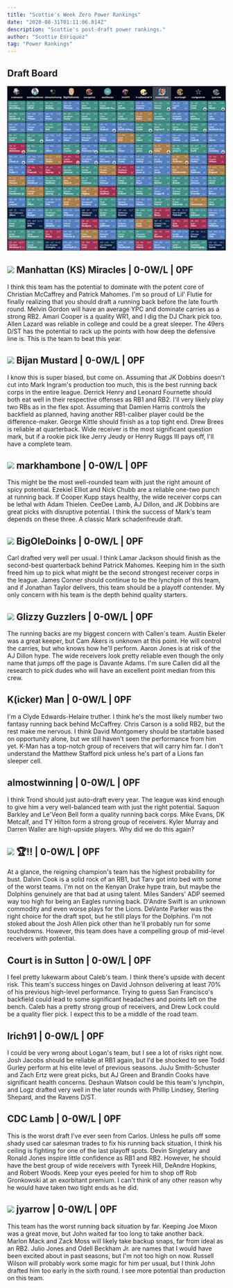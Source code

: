 ```yaml
---
title: "Scottie's Week Zero Power Rankings"
date: "2020-08-31T01:11:06.014Z"
description: "Scottie's post-draft power rankings."
author: "Scottie Enriquez"
tag: "Power Rankings"
---
```


## Draft Board

![Draft board](./draft-board.png)

## <img src="https://d1yqxti3jheii7.cloudfront.net/379f5379a3205b9706e6a4b7b4471a8e-zero-scottie" class="sleeper-avatar"/> Manhattan (KS) Miracles | 0-0W/L | 0PF

I think this team has the potential to dominate with the potent core of Christian McCaffrey and Patrick Mahomes. I'm so proud of Lil' Flutie for finally realizing that you should draft a running back before the late fourth round. Melvin Gordon will have an average YPC and dominate carries as a strong RB2. Amari Cooper is a quality WR1, and I dig the DJ Chark pick too. Allen Lazard was reliable in college and could be a great sleeper. The 49ers D/ST has the potential to rack up the points with how deep the defensive line is. This is the team to beat this year.

## <img src="https://d1yqxti3jheii7.cloudfront.net/49b1d67d6b1562f8ef7d03645a046694-zero-scottie" class="sleeper-avatar"/> Bijan Mustard | 0-0W/L | 0PF

I know this is super biased, but come on. Assuming that JK Dobbins doesn't cut into Mark Ingram's production too much, this is the best running back corps in the entire league. Derrick Henry and Leonard Fournette should both eat well in their respective offenses as RB1 and RB2. I'll very likely play two RBs as in the flex spot. Assuming that Damien Harris controls the backfield as planned, having another RB1-caliber player could be the difference-maker. George Kittle should finish as a top tight end. Drew Brees is reliable at quarterback. Wide receiver is the most significant question mark, but if a rookie pick like Jerry Jeudy or Henry Ruggs III pays off, I'll have a complete team.

## <img src="https://d1yqxti3jheii7.cloudfront.net/1bac27b3e88d08f050e32b48195acf46-zero-scottie" class="sleeper-avatar"/> markhambone | 0-0W/L | 0PF

This might be the most well-rounded team with just the right amount of spicy potential. Ezekiel Elliot and Nick Chubb are a reliable one-two punch at running back. If Cooper Kupp stays healthy, the wide receiver corps can be lethal with Adam Thielen. CeeDee Lamb, AJ Dillon, and JK Dobbins are great picks with disruptive potential. I think the success of Mark's team depends on these three. A classic Mark schadenfreude draft.

## <img src="https://d1yqxti3jheii7.cloudfront.net/400266e997f2d0857da2c8f2b939fda4-zero-scottie" class="sleeper-avatar"/> BigOleDoinks | 0-0W/L | 0PF

Carl drafted very well per usual. I think Lamar Jackson should finish as the second-best quarterback behind Patrick Mahomes. Keeping him in the sixth freed him up to pick what might be the second strongest receiver corps in the league. James Conner should continue to be the lynchpin of this team, and if Jonathan Taylor delivers, this team should be a playoff contender. My only concern with his team is the depth behind quality starters.

## <img src="https://d1yqxti3jheii7.cloudfront.net/405213591fe488220f2f4f79d9cc28eb-zero-scottie" class="sleeper-avatar"/> Glizzy Guzzlers | 0-0W/L | 0PF

The running backs are my biggest concern with Callen's team. Austin Ekeler was a great keeper, but Cam Akers is unknown at this point. He will control the carries, but who knows how he'll perform. Aaron Jones is at risk of the AJ Dillon hype. The wide receivers look pretty reliable even though the only name that jumps off the page is Davante Adams. I'm sure Callen did all the research to pick dudes who will have an excellent point median from this crew.

## K(icker) Man | 0-0W/L | 0PF

I'm a Clyde Edwards-Helaire truther. I think he's the most likely number two fantasy running back behind McCaffrey. Chris Carson is a solid RB2, but the rest make me nervous. I think David Montgomery should be startable based on opportunity alone, but we still haven't seen the performance from him yet. K-Man has a top-notch group of receivers that will carry him far. I don't understand the Matthew Stafford pick unless he's part of a Lions fan sleeper cell.

## almostwinning | 0-0W/L | 0PF

I think Trond should just auto-draft every year. The league was kind enough to give him a very well-balanced team with just the right potential. Saquon Barkley and Le'Veon Bell form a quality running back corps. Mike Evans, DK Metcalf, and TY Hilton form a strong group of receivers. Kyler Murray and Darren Waller are high-upside players. Why did we do this again?

## <img src="https://d1yqxti3jheii7.cloudfront.net/nfl_dal-zero-scottie" class="sleeper-avatar"/> 🏆‼️ | 0-0W/L | 0PF

At a glance, the reigning champion's team has the highest probability for bust. Dalvin Cook is a solid rock of an RB1, but Tarv got into bed with some of the worst teams. I'm not on the Kenyan Drake hype train, but maybe the Dolphins genuinely are that bad at using talent. Miles Sanders' ADP seemed way too high for being an Eagles running back. D'Andre Swift is an unknown commodity and even worse plays for the Lions. DeVante Parker was the right choice for the draft spot, but he still plays for the Dolphins. I'm not stoked about the Josh Allen pick other than he'll probably run for some touchdowns. However, this team does have a compelling group of mid-level receivers with potential.

## Court is in Sutton | 0-0W/L | 0PF

I feel pretty lukewarm about Caleb's team. I think there's upside with decent risk. This team's success hinges on David Johnson delivering at least 70% of his previous high-level performance. Trying to guess San Francisco's backfield could lead to some significant headaches and points left on the bench. Caleb has a pretty strong group of receivers, and Drew Lock could be a quality flier pick. I expect this to be a middle of the road team.

## lrich91 | 0-0W/L | 0PF

I could be very wrong about Logan's team, but I see a lot of risks right now. Josh Jacobs should be reliable at RB1 again, but I'd be shocked to see Todd Gurley perform at his elite level of previous seasons. JuJu Smith-Schuster and Zach Ertz were great picks, but AJ Green and Brandin Cooks have significant health concerns. Deshaun Watson could be this team's lynchpin, and Logz drafted very well in the later rounds with Phillip Lindsey, Sterling Shepard, and the Ravens D/ST.

## CDC Lamb | 0-0W/L | 0PF

This is the worst draft I've ever seen from Carlos. Unless he pulls off some shady used car salesman trades to fix his running back situation, I think his ceiling is fighting for one of the last playoff spots. Devin Singletary and Ronald Jones inspire little confidence as RB1 and RB2. However, he should have the best group of wide receivers with Tyreek Hill, DeAndre Hopkins, and Robert Woods. Keep your eyes peeled for him to shop off Rob Gronkowski at an exorbitant premium. I can't think of any other reason why he would have taken two tight ends as he did.

## <img src="https://d1yqxti3jheii7.cloudfront.net/1fe089e517448d9fe207b8607ca8e81b-zero-scottie" class="sleeper-avatar"/> jyarrow | 0-0W/L | 0PF

This team has the worst running back situation by far. Keeping Joe Mixon was a great move, but John waited far too long to take another back. Marlon Mack and Zack Moss will likely take backup snaps, far from ideal as an RB2. Julio Jones and Odell Beckham Jr. are names that I would have been excited about in past seasons, but I'm not too high on now. Russell Wilson will probably work some magic for him per usual, but I think John drafted him too early in the sixth round. I see more potential than production on this team.
